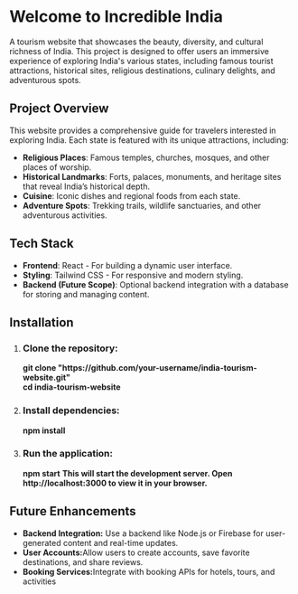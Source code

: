 <h1>Welcome to Incredible India </h1>
A tourism website that showcases the beauty, diversity, and cultural richness of India. This project is designed to offer users an immersive experience of exploring India's various states, including famous tourist attractions, historical sites, religious destinations, culinary delights, and adventurous spots.

<h2>Project Overview</h2>
This website provides a comprehensive guide for travelers interested in exploring India. Each state is featured with its unique attractions, including:

<ul>
<li><b>Religious Places</b>: Famous temples, churches, mosques, and other places of worship.<br></li>
<li><b>Historical Landmarks</b>: Forts, palaces, monuments, and heritage sites that reveal India’s historical depth.<br></li>
<li><b>Cuisine</b>: Iconic dishes and regional foods from each state.<br></li>
<li><b>Adventure Spots</b>: Trekking trails, wildlife sanctuaries, and other adventurous activities.<br></li>
</ul>
<h2>Tech Stack</h2>
<ul>  
<li><b>Frontend</b>: React - For building a dynamic user interface.<br></li>
<li><b>Styling</b>: Tailwind CSS - For responsive and modern styling.<br></li>
<li><b>Backend (Future Scope)</b>: Optional backend integration with a database for storing and managing content.<br></li>
</ul>
<h2>Installation</h2>
<ol>
<li><h3>Clone the repository:</h3></li>
<b>git clone "https://github.com/your-username/india-tourism-website.git"</b><br>
<b>cd india-tourism-website</b>
<li><h3>Install dependencies:</h3></li>
<b>npm install</b>
<li><h3>Run the application:</h3></li>
<b>npm start</b>
<b>This will start the development server. Open http://localhost:3000 to view it in your browser. </b>
</ol>
<h2>Future Enhancements</h2>
<ul>  
<li><b>Backend Integration:</b> Use a backend like Node.js or Firebase for user-generated content and real-time updates.</li>
<li><b>User Accounts:</b>Allow users to create accounts, save favorite destinations, and share reviews.</li>
<li><b>Booking Services:</b>Integrate with booking APIs for hotels, tours, and activities</li>
</ul>
